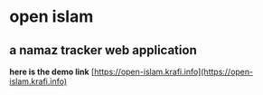 # open islam

## a namaz tracker web application 
**here is the demo link** [https://open-islam.krafi.info](https://open-islam.krafi.info)
